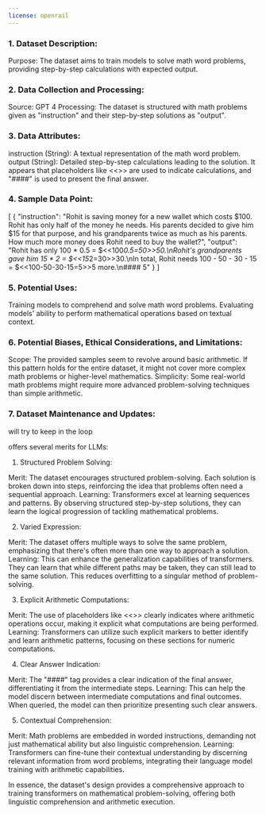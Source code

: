 ```yaml
---
license: openrail
---
```

### 1. Dataset Description:

Purpose: The dataset aims to train models to solve math word problems, providing step-by-step calculations with expected output.

### 2. Data Collection and Processing:

Source: GPT 4 
Processing: The dataset is structured with math problems given as "instruction" and their step-by-step solutions as "output".

### 3. Data Attributes:

instruction (String): A textual representation of the math word problem.
output (String): Detailed step-by-step calculations leading to the solution. It appears that placeholders like <<>> are used to indicate calculations, and "####" is used to present the final answer.

### 4. Sample Data Point:

[
    {
    "instruction": "Rohit is saving money for a new wallet which costs $100. Rohit has only half of the money he needs. His parents decided to give him $15 for that purpose, and his grandparents twice as much as his parents. How much more money does Rohit need to buy the wallet?",
    "output": "Rohit has only 100 * 0.5 = $<<100*0.5=50>>50.\nRohit's grandparents gave him 15 * 2 = $<<15*2=30>>30.\nIn total, Rohit needs 100 - 50 - 30 - 15 = $<<100-50-30-15=5>>5 more.\n#### 5"
      }
]
### 5. Potential Uses:

Training models to comprehend and solve math word problems.
Evaluating models' ability to perform mathematical operations based on textual context.

### 6. Potential Biases, Ethical Considerations, and Limitations:

Scope: The provided samples seem to revolve around basic arithmetic. If this pattern holds for the entire dataset, it might not cover more complex math problems or higher-level mathematics.
Simplicity: Some real-world math problems might require more advanced problem-solving techniques than simple arithmetic.

### 7. Dataset Maintenance and Updates:

will try to keep in the loop


offers several merits for LLMs:

1. Structured Problem Solving:

Merit: The dataset encourages structured problem-solving. Each solution is broken down into steps, reinforcing the idea that problems often need a sequential approach.
Learning: Transformers excel at learning sequences and patterns. By observing structured step-by-step solutions, they can learn the logical progression of tackling mathematical problems.

2. Varied Expression:

Merit: The dataset offers multiple ways to solve the same problem, emphasizing that there's often more than one way to approach a solution.
Learning: This can enhance the generalization capabilities of transformers. They can learn that while different paths may be taken, they can still lead to the same solution. This reduces overfitting to a singular method of problem-solving.

3. Explicit Arithmetic Computations:

Merit: The use of placeholders like <<>> clearly indicates where arithmetic operations occur, making it explicit what computations are being performed.
Learning: Transformers can utilize such explicit markers to better identify and learn arithmetic patterns, focusing on these sections for numeric computations.

4. Clear Answer Indication:

Merit: The "####" tag provides a clear indication of the final answer, differentiating it from the intermediate steps.
Learning: This can help the model discern between intermediate computations and final outcomes. When queried, the model can then prioritize presenting such clear answers.

5. Contextual Comprehension:

Merit: Math problems are embedded in worded instructions, demanding not just mathematical ability but also linguistic comprehension.
Learning: Transformers can fine-tune their contextual understanding by discerning relevant information from word problems, integrating their language model training with arithmetic capabilities.



In essence, the dataset's design provides a comprehensive approach to training transformers on mathematical problem-solving, offering both linguistic comprehension and arithmetic execution.
